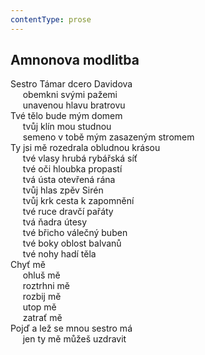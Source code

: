 ```yaml
---
contentType: prose
---
```


## Amnonova modlitba

Sestro Támar dcero Davidova  
     obemkni svými pažemi  
     unavenou hlavu bratrovu  
Tvé tělo bude mým domem  
     tvůj klín mou studnou  
     semeno v tobě mým zasazeným stromem  
Ty jsi mě rozedrala obludnou krásou  
     tvé vlasy hrubá rybářská síť  
     tvé oči hloubka propastí  
     tvá ústa otevřená rána  
     tvůj hlas zpěv Sirén  
     tvůj krk cesta k zapomnění  
     tvé ruce dravčí pařáty  
     tvá ňadra útesy  
     tvé břicho válečný buben  
     tvé boky oblost balvanů  
     tvé nohy hadí těla  
Chyť mě  
     ohluš mě  
     roztrhni mě  
     rozbij mě  
     utop mě  
     zatrať mě  
Pojď a lež se mnou sestro má  
     jen ty mě můžeš uzdravit
